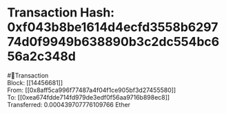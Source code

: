 
Transaction Hash: 0xf043b8be1614d4ecfd3558b629774d0f9949b638890b3c2dc554bc656a2c348d
====================================================================================
  
#💸Transaction  
Block: [[14456681]]  
From: [[0x8aff5ca996f77487a4f04f1ce905bf3d27455580]]  
To: [[0xea674fdde714fd979de3edf0f56aa9716b898ec8]]  
Transferred: 0.000439707776109766 Ether